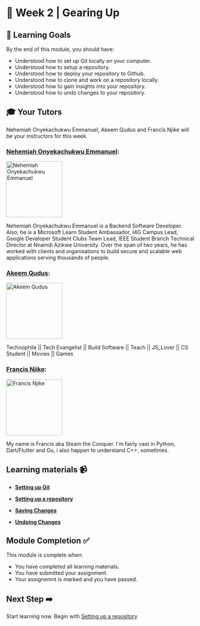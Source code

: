 # :pushpin: Week 2 | Gearing Up

## 🥅 Learning Goals

By the end of this module, you should have:
-   Understood how to set up Git locally on your computer.
-   Understood how to setup a repository.
-   Understood how to deploy your repository to Github.
-   Understood how to clone and work on a repository locally.
-   Understood how to gain insights into your repository.
-   Understood how to undo changes to your repository.
## :mortar_board: Your Tutors

Nehemiah Onyekachukwu Emmanuel, Akeem Qudus and Francis Njike will be your instructors for this week.


### [Nehemiah Onyekachukwu Emmanuel](https://github.com/devgenix):  
<img src="https://avatars.githubusercontent.com/u/56418363?v=4" title="Nehemiah Onyekachukwu Emmanuel" width="150"></img>

Nehemiah Onyekachukwu Emmanuel is a Backend Software Developer. Also; he is a Microsoft Learn Student Ambassador, I4G Campus Lead, Google Developer Student Clubs Team Lead, IEEE Student Branch Technical Director at Nnamdi Azikwe University. Over the span of two years, he has worked with clients and organisations to build secure and scalable web applications serving thousands of people.

### [Akeem Qudus](https://github.com/holytech):  
<img src="https://avatars.githubusercontent.com/holytech" href="hhttps://github.com/holytech" title="Akeem Qudus" width="150"></img>

Technophile || Tech Evangelist || Build Software || Teach || JS_Lover || CS Student || Movies || Games 

### [Francis Njike](https://github.com/clashkid155):  
<img src="https://github.com/devgenix/Photo-Backup/blob/main/Francis%20Njike/WhatsApp%20Image%202022-04-03%20at%2019.38.33.jpeg?raw=true" href="https://github.com/clashkid155" title="Francis Njike" width="150"></img>

My name is Francis aka Steam the Conquer. I'm fairly vast in Python, Dart/Flutter and Go, i also happen to understand C++, sometimes.

## Learning materials 📹

-  **[Setting up Git](./1_setting_up_git.md)**

-  **[Setting up a repository](./1_Setting_up_a_Repository.md)**

-  **[Saving Changes](./2_Saving_changes.md)**

-  **[Undoing Changes](./4_Undoing_Changes.md)**

<!-- ## Exercise 📝

You assessment for the week is create a repository, 

## How to Submit :paperclip: -->

<!-- Go to the [assessment](https://docs.google.com/forms/d/e/1FAIpQLSd0XE-ICAwX7_2byU7JvIMlvaWfzdCcp2fHCu_D_P8Ai-xdvg/viewform?usp=sf_link) for Week 1 and submit your assignment. -->


## Module Completion ✅

This module is complete when:
-   You have completed all learning materials.
-   You have submitted your assignment.
-   Your assignemnt is marked and you have passed.

## Next Step ➡️

Start learning now. Begin with [Setting up a repository](./1_setting_up_git.md)
